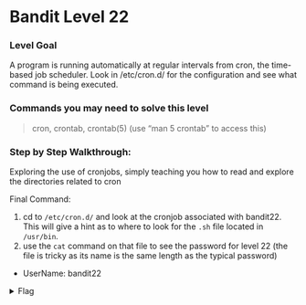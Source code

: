 # Bandit Level 22

### Level Goal
A program is running automatically at regular intervals from cron, the time-based job scheduler. Look in /etc/cron.d/ for the configuration and see what command is being executed.

### Commands you may need to solve this level
> cron, crontab, crontab(5) (use “man 5 crontab” to access this)

### Step by Step Walkthrough:
Exploring the use of cronjobs, simply teaching you how to read and explore the directories related to cron

Final Command: 
1. cd to ```/etc/cron.d/``` and look at the cronjob associated with bandit22. This will give a hint as to where to look for the ```.sh``` file located in ```/usr/bin```. 
2. use the ```cat``` command on that file to see the password for level 22 (the file is tricky as its name is the same length as the typical password)


* UserName: bandit22

<details><summary>Flag</summary>
    <pre>
    pwd: tRae0UfB9v0UzbCdn9cY0gQnds9GF58Q
    </pre>
   </details>